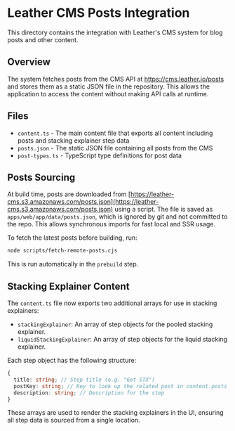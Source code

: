 # Leather CMS Posts Integration

This directory contains the integration with Leather's CMS system for blog posts and other content.

## Overview

The system fetches posts from the CMS API at https://cms.leather.io/posts and stores them as a static JSON file in the repository. This allows the application to access the content without making API calls at runtime.

## Files

- `content.ts` - The main content file that exports all content including posts and stacking explainer step data
- `posts.json` - The static JSON file containing all posts from the CMS
- `post-types.ts` - TypeScript type definitions for post data

## Posts Sourcing

At build time, posts are downloaded from [https://leather-cms.s3.amazonaws.com/posts.json](https://leather-cms.s3.amazonaws.com/posts.json) using a script. The file is saved as `apps/web/app/data/posts.json`, which is ignored by git and not committed to the repo. This allows synchronous imports for fast local and SSR usage.

To fetch the latest posts before building, run:

```bash
node scripts/fetch-remote-posts.cjs
```

This is run automatically in the `prebuild` step.

## Stacking Explainer Content

The `content.ts` file now exports two additional arrays for use in stacking explainers:

- `stackingExplainer`: An array of step objects for the pooled stacking explainer.
- `liquidStackingExplainer`: An array of step objects for the liquid stacking explainer.

Each step object has the following structure:

```ts
{
  title: string; // Step title (e.g. "Get STX")
  postKey: string; // Key to look up the related post in content.posts
  description: string; // Description for the step
}
```

These arrays are used to render the stacking explainers in the UI, ensuring all step data is sourced from a single location.
